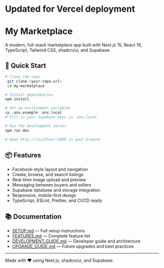 # Updated for Vercel deployment

# My Marketplace

A modern, full-stack marketplace app built with Next.js 15, React 19, TypeScript, Tailwind CSS, shadcn/ui, and Supabase.

## 🚀 Quick Start

```bash
# Clone the repo
 git clone <your-repo-url>
 cd my-marketplace

# Install dependencies
npm install

# Set up environment variables
cp .env.example .env.local
# Fill in your Supabase keys in .env.local

# Run the development server
npm run dev

# Open http://localhost:3000 in your browser
```

## 📦 Features

- Facebook-style layout and navigation
- Create, browse, and search listings
- Real-time image upload and preview
- Messaging between buyers and sellers
- Supabase database and storage integration
- Responsive, mobile-first design
- TypeScript, ESLint, Prettier, and CI/CD ready

## 📚 Documentation

- [SETUP.md](./SETUP.md) — Full setup instructions
- [FEATURES.md](./FEATURES.md) — Complete feature list
- [DEVELOPMENT_GUIDE.md](./DEVELOPMENT_GUIDE.md) — Developer guide and architecture
- [UPGRADE_GUIDE.md](./UPGRADE_GUIDE.md) — Future upgrades and best practices

---

Made with ❤️ using Next.js, shadcn/ui, and Supabase.
